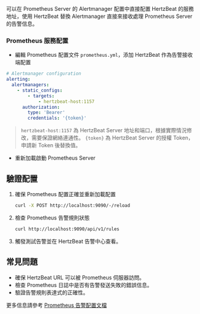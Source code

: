 可以在 Prometheus Server 的 Alertmanager 配置中直接配置 HertzBeat 的服務地址，使用 HertzBeat 替換 Alertmanager 直接來接收處理 Prometheus Server 的告警信息。

### Prometheus 服務配置

- 編輯 Prometheus 配置文件 `prometheus.yml`，添加 HertzBeat 作為告警接收端配置
```yaml
# Alertmanager configuration
alerting:
  alertmanagers:
    - static_configs:
        - targets:
            - hertzbeat-host:1157
      authorization:
        type: 'Bearer'
        credentials: '{token}'

```
> `hertzbeat-host:1157` 為 HertzBeat Server 地址和端口，根據實際情況修改，需要保證網絡連通性。
> `{token}` 為 HertzBeat Server 的授權 Token，申請新 Token 後替換值。

- 重新加載啟動 Prometheus Server 

## 驗證配置

1. 確保 Prometheus 配置正確並重新加載配置
    ```bash
    curl -X POST http://localhost:9090/-/reload
    ```
2. 檢查 Prometheus 告警規則狀態
    ```bash
    curl http://localhost:9090/api/v1/rules
    ```
3. 觸發測試告警並在 HertzBeat 告警中心查看。

## 常見問題

- 確保 HertzBeat URL 可以被 Prometheus 伺服器訪問。
- 檢查 Prometheus 日誌中是否有告警發送失敗的錯誤信息。
- 驗證告警規則表達式的正確性。

更多信息請參考 [Prometheus 告警配置文檔](https://prometheus.io/docs/alerting/latest/configuration/)
